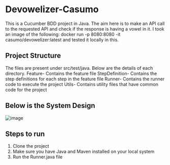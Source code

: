 # Devowelizer-Casumo

This is a Cucumber BDD project in Java. The aim here is to make an API call to the requested API and check if the response is having a vowel in it. 
I took an image of the following: docker run -p 8080:8080 -it casumo/devowelizer:latest and tested it locally in this. 

## Project Structure
The files are present under src/test/java. 
Below are the details of each directory. 
Feature- Contains the feature file
StepDefinition- Contains the step definitions for each step in the feature file
Runner- Contains the runner code to execute the project
Utils- Contains utility files that have common code for the project

## Below is the System Design
![image](https://github.com/user-attachments/assets/05b30690-8b96-4125-aadf-bec8ea76808b)

## Steps to run 
1. Clone the project
2. Make sure you have Java and Maven installed on your local system
3. Run the Runner.java file
